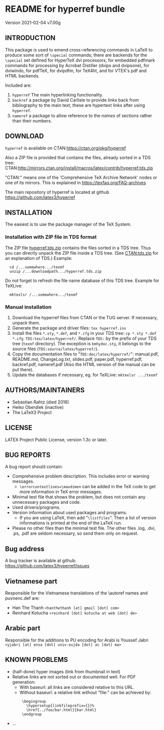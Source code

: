 # README for hyperref bundle

Version 2021-02-04 v7.00g

## INTRODUCTION

This package is used to emend cross-referencing commands in LaTeX to
produce some sort of `\special` commands; there are backends for the
`\special` set defined for HyperTeX dvi processors, for embedded pdfmark
commands for processing by Acrobat Distiller (dvips and dvipsone), for
dviwindo, for pdfTeX, for dvipdfm, for TeX4ht, and for VTEX's pdf and HTML
backends.

Included are:

 1. `hyperref` The main hyperlinking functionality.
 2. `backref` a package by David Carlisle to provide links back from
    bibliography to the main text; these are hypertext links after using
    `hyperref`.
 3. `nameref` a package to allow reference to the *names* of sections rather
    than their numbers.

## DOWNLOAD

`hyperref` is available on CTAN:https://ctan.org/pkg/hyperref

Also a ZIP file is provided that contains the files, already sorted
in a TDS tree:
  CTAN:http://mirrors.ctan.org/install/macros/latex/contrib/hyperref.tds.zip

"CTAN:" means one of the 'Comprehensive TeX Archive Network'
nodes or one of its mirrors.  This is explained in
  https://texfaq.org/FAQ-archives

The main repository of hyperref is located at github
  https://github.com/latex3/hyperref

## INSTALLATION

The easiest is to use the package manager of the TeX System.

### Installation with ZIP file in TDS format

The ZIP file [hyperref.tds.zip](http://mirrors.ctan.org/install/macros/latex/contrib/hyperref.tds.zip)
contains the files sorted in a TDS tree. Thus you can directly unpack the ZIP file
inside a TDS tree. (See [CTAN:tds.zip](https://ctan.org/pkg/tds) for an explanation of TDS.)
Example:

```
  cd /...somewhere.../texmf
  unzip /...downloadpath.../hyperref.tds.zip
```

Do not forget to refresh the file name database of this TDS tree.
Example for TeXLive:

```
  mktexlsr /...somewhere.../texmf
```

### Manual installation

 1. Download the hyperref files from CTAN or the TUG server.
    If necessary, unpack them.
 2. Generate the package and driver files: `tex hyperref.ins`
 3. Install the files `*.sty`, `*.def`, and `*.cfg` in your TDS tree:
    `cp *.sty *.def *.cfg TDS:tex/latex/hyperref/`.
    Replace `TDS:` by the prefix of your TDS tree (`texmf` directory).
    The exception is `bmhydoc.sty`, it belongs to the source files
    (`TDS:source/latex/hyperref/`).
 4. Copy the documentation files to "`TDS:doc/latex/hyperref/`":
    manual.pdf, README.md, ChangeLog.txt,
    slides.pdf, paper.pdf, hyperref.pdf, backref.pdf,
    nameref.pdf (Also the HTML version of the manual can be put there).
 5. Update the databases if necessary, eg. for TeXLive:
    `mktexlsr .../texmf`

## AUTHORS/MAINTAINERS

 * Sebastian Rahtz (died 2016)
 * Heiko Oberdiek  (inactive)
 * The LaTeX3 Project

## LICENSE

LATEX Project Public License, version 1.3c or later.

## BUG REPORTS

A bug report should contain:

 * Comprehensive problem description. This includes error or
   warning messages.
   * `\errorcontextlines=\maxdimen` can be added in the TeX code
     to get more information in TeX error messages.
 * Minimal test file that shows the problem, but does not
   contain any unnecessary packages and code.
 * Used drivers/programs.
 * Version information about used packages and programs.
   * If you are using LaTeX, then add "`\listfiles`". Then
     a list of version informations is printed at the end
     of the LaTeX run.
 * Please no other files than the minimal test file.
   The other files .log, .dvi, .ps, .pdf are seldom necessary,
   so send them only on request.

## Bug address

A bug tracker is available at github:
    https://github.com/latex3/hyperref/issues

## Vietnamese part

Responsible for the Vietnamese translations of the
\autoref names and puvnenc.def are:

- Han The Thanh `<hanthethanh [at] gmail [dot] com>`
- Reinhard Kotucha `<reinhard [dot] kotucha at web [dot] de>`

## Arabic part

Responsible for the additions to PU encoding for Arabi is
  Youssef Jabri `<yjabri [at] ensa [dot] univ-oujda [dot] ac [dot] ma>`

## KNOWN PROBLEMS

 * (half-done) hyper images (link from thumbnail in text)
 * Relative links are not sorted out or documented well.
   For PDF generation:
   * With baseurl: all links are considered relative to this URL.
   * Without baseurl: a relative link without "file:" can be
     achieved by:
     ```
      \begingroup
        \hypersetup{linkfileprefix={}}%
        \href{../foo/bar.html}{bar.html}
      \endgroup
      ```
 * ...



